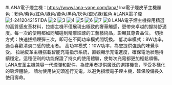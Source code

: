 #LANA電子煙主機：https://www.lana-vape.com/lana/
lna電子煙皮革主機顏色：粉色/紫色/紅色/綠色/黃色/黑色/灰色/銀光綠/藍色
#LANA電子煙
![1-24120421511DA](https://github.com/user-attachments/assets/1365d563-45ab-4e4a-8aba-eb20ca6c6c21)
![2](https://github.com/user-attachments/assets/8eb34289-9f2b-454d-bd5c-dc0f71c33bb4)
![3](https://github.com/user-attachments/assets/189a3159-fdd0-4a99-9faf-c119aba4d977)
![4](https://github.com/user-attachments/assets/d5424333-98f7-48ee-a418-e29fa498fa37)
![5](https://github.com/user-attachments/assets/c1a665c5-3841-4a50-92e3-119066d0f8dc)
![6](https://github.com/user-attachments/assets/5f4daa4d-1a73-4a32-b1f6-feca43952c94)
![7](https://github.com/user-attachments/assets/c6f5d0c1-b422-4d2b-b19b-f90487a6a4a3)
![8](https://github.com/user-attachments/assets/300b3aa5-fcfe-4e92-8fa9-9ee9b9a68fd8)
LANA電子煙主機採用精選的高質感皮革材料，拉娜主機不僅展現出極致的奢華觸感，更帶來卓越的握持舒適度。每一次的使用都如同觸碰到精雕細琢的工藝藝術品，彰顯其尊貴品位。
切換方式：快速拔插煙彈三次，即可在不同功率模式間切換。
低功率模式：8W功率，適合喜歡清淡口感的使用者。
高功率模式：10W功率，為您提供強勁的味覺享受。
拉納皮革主機搭載智能充電指示系統，直觀顯示充電進度，確保電池狀態持續穩定。這種便利的功能保證了持久的使用體驗，使每次充電都更加輕鬆順暢。
LANA皮革主機兼容一代煙彈和配件，為使用者提供廣泛的選擇機會，享受多樣化的吸煙體驗。
請勿使用快充頭進行充電，以避免損壞電子煙主機，確保設備長久使用壽命。

